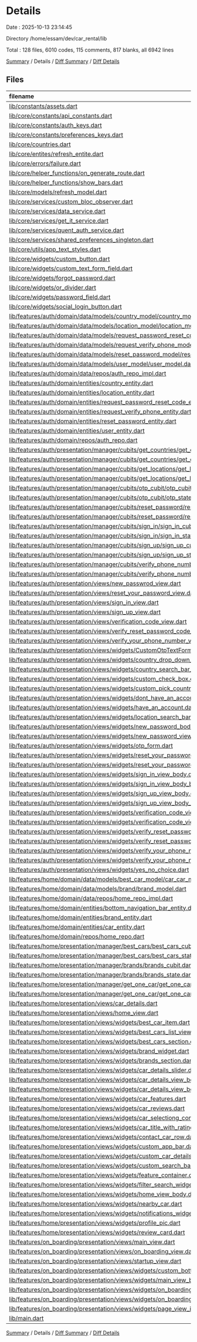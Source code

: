 # Details

Date : 2025-10-13 23:14:45

Directory /home/essam/dev/car_rental/lib

Total : 128 files,  6010 codes, 115 comments, 817 blanks, all 6942 lines

[Summary](results.md) / Details / [Diff Summary](diff.md) / [Diff Details](diff-details.md)

## Files
| filename | language | code | comment | blank | total |
| :--- | :--- | ---: | ---: | ---: | ---: |
| [lib/constants/assets.dart](/lib/constants/assets.dart) | Dart | 51 | 97 | 50 | 198 |
| [lib/core/constants/api_constants.dart](/lib/core/constants/api_constants.dart) | Dart | 1 | 0 | 1 | 2 |
| [lib/core/constants/auth_keys.dart](/lib/core/constants/auth_keys.dart) | Dart | 4 | 0 | 0 | 4 |
| [lib/core/constants/preferences_keys.dart](/lib/core/constants/preferences_keys.dart) | Dart | 2 | 0 | 1 | 3 |
| [lib/core/countries.dart](/lib/core/countries.dart) | Dart | 247 | 0 | 1 | 248 |
| [lib/core/entites/refresh_entite.dart](/lib/core/entites/refresh_entite.dart) | Dart | 5 | 0 | 2 | 7 |
| [lib/core/errors/failure.dart](/lib/core/errors/failure.dart) | Dart | 59 | 1 | 9 | 69 |
| [lib/core/helper_functions/on_generate_route.dart](/lib/core/helper_functions/on_generate_route.dart) | Dart | 63 | 0 | 4 | 67 |
| [lib/core/helper_functions/show_bars.dart](/lib/core/helper_functions/show_bars.dart) | Dart | 10 | 0 | 2 | 12 |
| [lib/core/models/refresh_model.dart](/lib/core/models/refresh_model.dart) | Dart | 10 | 0 | 4 | 14 |
| [lib/core/services/custom_bloc_observer.dart](/lib/core/services/custom_bloc_observer.dart) | Dart | 19 | 0 | 4 | 23 |
| [lib/core/services/data_service.dart](/lib/core/services/data_service.dart) | Dart | 0 | 0 | 2 | 2 |
| [lib/core/services/get_it_service.dart](/lib/core/services/get_it_service.dart) | Dart | 14 | 0 | 3 | 17 |
| [lib/core/services/quent_auth_service.dart](/lib/core/services/quent_auth_service.dart) | Dart | 218 | 1 | 40 | 259 |
| [lib/core/services/shared_preferences_singleton.dart](/lib/core/services/shared_preferences_singleton.dart) | Dart | 19 | 0 | 7 | 26 |
| [lib/core/utils/app_text_styles.dart](/lib/core/utils/app_text_styles.dart) | Dart | 23 | 0 | 2 | 25 |
| [lib/core/widgets/custom_button.dart](/lib/core/widgets/custom_button.dart) | Dart | 39 | 0 | 5 | 44 |
| [lib/core/widgets/custom_text_form_field.dart](/lib/core/widgets/custom_text_form_field.dart) | Dart | 50 | 0 | 6 | 56 |
| [lib/core/widgets/forgot_password.dart](/lib/core/widgets/forgot_password.dart) | Dart | 50 | 0 | 7 | 57 |
| [lib/core/widgets/or_divider.dart](/lib/core/widgets/or_divider.dart) | Dart | 21 | 0 | 4 | 25 |
| [lib/core/widgets/password_field.dart](/lib/core/widgets/password_field.dart) | Dart | 38 | 1 | 6 | 45 |
| [lib/core/widgets/social_login_button.dart](/lib/core/widgets/social_login_button.dart) | Dart | 50 | 0 | 5 | 55 |
| [lib/features/auth/domain/data/models/country_model/country_model.dart](/lib/features/auth/domain/data/models/country_model/country_model.dart) | Dart | 15 | 0 | 3 | 18 |
| [lib/features/auth/domain/data/models/location_model/location_model.dart](/lib/features/auth/domain/data/models/location_model/location_model.dart) | Dart | 17 | 0 | 3 | 20 |
| [lib/features/auth/domain/data/models/request_password_reset_code_mode/request_password_reset_code_mode.dart](/lib/features/auth/domain/data/models/request_password_reset_code_mode/request_password_reset_code_mode.dart) | Dart | 15 | 0 | 3 | 18 |
| [lib/features/auth/domain/data/models/request_verify_phone_model/request_verify_phone_model.dart](/lib/features/auth/domain/data/models/request_verify_phone_model/request_verify_phone_model.dart) | Dart | 15 | 0 | 3 | 18 |
| [lib/features/auth/domain/data/models/reset_password_model/reset_password_model.dart](/lib/features/auth/domain/data/models/reset_password_model/reset_password_model.dart) | Dart | 7 | 0 | 3 | 10 |
| [lib/features/auth/domain/data/models/user_model/user_model.dart](/lib/features/auth/domain/data/models/user_model/user_model.dart) | Dart | 125 | 0 | 22 | 147 |
| [lib/features/auth/domain/data/repos/auth_repo_impl.dart](/lib/features/auth/domain/data/repos/auth_repo_impl.dart) | Dart | 168 | 0 | 18 | 186 |
| [lib/features/auth/domain/entities/country_entity.dart](/lib/features/auth/domain/entities/country_entity.dart) | Dart | 10 | 0 | 2 | 12 |
| [lib/features/auth/domain/entities/location_entity.dart](/lib/features/auth/domain/entities/location_entity.dart) | Dart | 12 | 0 | 2 | 14 |
| [lib/features/auth/domain/entities/request_password_reset_code_entity.dart](/lib/features/auth/domain/entities/request_password_reset_code_entity.dart) | Dart | 8 | 0 | 2 | 10 |
| [lib/features/auth/domain/entities/request_verify_phone_entity.dart](/lib/features/auth/domain/entities/request_verify_phone_entity.dart) | Dart | 10 | 0 | 2 | 12 |
| [lib/features/auth/domain/entities/reset_password_entity.dart](/lib/features/auth/domain/entities/reset_password_entity.dart) | Dart | 4 | 0 | 2 | 6 |
| [lib/features/auth/domain/entities/user_entity.dart](/lib/features/auth/domain/entities/user_entity.dart) | Dart | 7 | 0 | 3 | 10 |
| [lib/features/auth/domain/repos/auth_repo.dart](/lib/features/auth/domain/repos/auth_repo.dart) | Dart | 46 | 0 | 9 | 55 |
| [lib/features/auth/presentation/manager/cubits/get_countries/get_countries_cubit.dart](/lib/features/auth/presentation/manager/cubits/get_countries/get_countries_cubit.dart) | Dart | 22 | 0 | 7 | 29 |
| [lib/features/auth/presentation/manager/cubits/get_countries/get_countries_state.dart](/lib/features/auth/presentation/manager/cubits/get_countries/get_countries_state.dart) | Dart | 13 | 0 | 8 | 21 |
| [lib/features/auth/presentation/manager/cubits/get_locations/get_locations_cubit.dart](/lib/features/auth/presentation/manager/cubits/get_locations/get_locations_cubit.dart) | Dart | 21 | 0 | 6 | 27 |
| [lib/features/auth/presentation/manager/cubits/get_locations/get_locations_state.dart](/lib/features/auth/presentation/manager/cubits/get_locations/get_locations_state.dart) | Dart | 13 | 0 | 8 | 21 |
| [lib/features/auth/presentation/manager/cubits/otp_cubit/otp_cubit.dart](/lib/features/auth/presentation/manager/cubits/otp_cubit/otp_cubit.dart) | Dart | 13 | 0 | 6 | 19 |
| [lib/features/auth/presentation/manager/cubits/otp_cubit/otp_state.dart](/lib/features/auth/presentation/manager/cubits/otp_cubit/otp_state.dart) | Dart | 5 | 0 | 4 | 9 |
| [lib/features/auth/presentation/manager/cubits/reset_password/reset_password_cubit.dart](/lib/features/auth/presentation/manager/cubits/reset_password/reset_password_cubit.dart) | Dart | 53 | 0 | 10 | 63 |
| [lib/features/auth/presentation/manager/cubits/reset_password/reset_password_state.dart](/lib/features/auth/presentation/manager/cubits/reset_password/reset_password_state.dart) | Dart | 18 | 0 | 11 | 29 |
| [lib/features/auth/presentation/manager/cubits/sign_in/sign_in_cubit.dart](/lib/features/auth/presentation/manager/cubits/sign_in/sign_in_cubit.dart) | Dart | 21 | 0 | 7 | 28 |
| [lib/features/auth/presentation/manager/cubits/sign_in/sign_in_state.dart](/lib/features/auth/presentation/manager/cubits/sign_in/sign_in_state.dart) | Dart | 13 | 0 | 8 | 21 |
| [lib/features/auth/presentation/manager/cubits/sign_up/sign_up_cubit.dart](/lib/features/auth/presentation/manager/cubits/sign_up/sign_up_cubit.dart) | Dart | 37 | 0 | 7 | 44 |
| [lib/features/auth/presentation/manager/cubits/sign_up/sign_up_state.dart](/lib/features/auth/presentation/manager/cubits/sign_up/sign_up_state.dart) | Dart | 13 | 0 | 8 | 21 |
| [lib/features/auth/presentation/manager/cubits/verify_phone_number/verify_phone_number_cubit.dart](/lib/features/auth/presentation/manager/cubits/verify_phone_number/verify_phone_number_cubit.dart) | Dart | 50 | 0 | 10 | 60 |
| [lib/features/auth/presentation/manager/cubits/verify_phone_number/verify_phone_number_state.dart](/lib/features/auth/presentation/manager/cubits/verify_phone_number/verify_phone_number_state.dart) | Dart | 19 | 0 | 12 | 31 |
| [lib/features/auth/presentation/views/new_passwrod_view.dart](/lib/features/auth/presentation/views/new_passwrod_view.dart) | Dart | 10 | 0 | 2 | 12 |
| [lib/features/auth/presentation/views/reset_your_password_view.dart](/lib/features/auth/presentation/views/reset_your_password_view.dart) | Dart | 21 | 0 | 5 | 26 |
| [lib/features/auth/presentation/views/sign_in_view.dart](/lib/features/auth/presentation/views/sign_in_view.dart) | Dart | 19 | 0 | 6 | 25 |
| [lib/features/auth/presentation/views/sign_up_view.dart](/lib/features/auth/presentation/views/sign_up_view.dart) | Dart | 25 | 0 | 5 | 30 |
| [lib/features/auth/presentation/views/verification_code_view.dart](/lib/features/auth/presentation/views/verification_code_view.dart) | Dart | 25 | 0 | 5 | 30 |
| [lib/features/auth/presentation/views/verify_reset_password_code_view.dart](/lib/features/auth/presentation/views/verify_reset_password_code_view.dart) | Dart | 17 | 0 | 2 | 19 |
| [lib/features/auth/presentation/views/verify_your_phone_number_view.dart](/lib/features/auth/presentation/views/verify_your_phone_number_view.dart) | Dart | 28 | 0 | 4 | 32 |
| [lib/features/auth/presentation/views/widgets/CustomOtpTextFormField.dart](/lib/features/auth/presentation/views/widgets/CustomOtpTextFormField.dart) | Dart | 56 | 0 | 4 | 60 |
| [lib/features/auth/presentation/views/widgets/country_drop_down_page.dart](/lib/features/auth/presentation/views/widgets/country_drop_down_page.dart) | Dart | 122 | 0 | 15 | 137 |
| [lib/features/auth/presentation/views/widgets/country_search_bar_suggestions.dart](/lib/features/auth/presentation/views/widgets/country_search_bar_suggestions.dart) | Dart | 152 | 1 | 15 | 168 |
| [lib/features/auth/presentation/views/widgets/custom_check_box.dart](/lib/features/auth/presentation/views/widgets/custom_check_box.dart) | Dart | 41 | 0 | 4 | 45 |
| [lib/features/auth/presentation/views/widgets/custom_pick_country.dart](/lib/features/auth/presentation/views/widgets/custom_pick_country.dart) | Dart | 68 | 0 | 9 | 77 |
| [lib/features/auth/presentation/views/widgets/dont_have_an_account.dart](/lib/features/auth/presentation/views/widgets/dont_have_an_account.dart) | Dart | 43 | 0 | 5 | 48 |
| [lib/features/auth/presentation/views/widgets/have_an_account.dart](/lib/features/auth/presentation/views/widgets/have_an_account.dart) | Dart | 42 | 0 | 5 | 47 |
| [lib/features/auth/presentation/views/widgets/location_search_bar_suggetions.dart](/lib/features/auth/presentation/views/widgets/location_search_bar_suggetions.dart) | Dart | 145 | 1 | 14 | 160 |
| [lib/features/auth/presentation/views/widgets/new_password_body_bloc_consumer.dart](/lib/features/auth/presentation/views/widgets/new_password_body_bloc_consumer.dart) | Dart | 29 | 0 | 3 | 32 |
| [lib/features/auth/presentation/views/widgets/new_password_view_body.dart](/lib/features/auth/presentation/views/widgets/new_password_view_body.dart) | Dart | 106 | 0 | 7 | 113 |
| [lib/features/auth/presentation/views/widgets/otp_form.dart](/lib/features/auth/presentation/views/widgets/otp_form.dart) | Dart | 51 | 0 | 7 | 58 |
| [lib/features/auth/presentation/views/widgets/reset_your_password_bloc_view_body_bloc_consumer.dart](/lib/features/auth/presentation/views/widgets/reset_your_password_bloc_view_body_bloc_consumer.dart) | Dart | 50 | 0 | 5 | 55 |
| [lib/features/auth/presentation/views/widgets/reset_your_password_view_body.dart](/lib/features/auth/presentation/views/widgets/reset_your_password_view_body.dart) | Dart | 135 | 0 | 9 | 144 |
| [lib/features/auth/presentation/views/widgets/sign_in_view_body.dart](/lib/features/auth/presentation/views/widgets/sign_in_view_body.dart) | Dart | 109 | 0 | 7 | 116 |
| [lib/features/auth/presentation/views/widgets/sign_in_view_body_bloc_consumer.dart](/lib/features/auth/presentation/views/widgets/sign_in_view_body_bloc_consumer.dart) | Dart | 52 | 0 | 4 | 56 |
| [lib/features/auth/presentation/views/widgets/sign_up_view_body.dart](/lib/features/auth/presentation/views/widgets/sign_up_view_body.dart) | Dart | 164 | 3 | 8 | 175 |
| [lib/features/auth/presentation/views/widgets/sign_up_view_body_bloc_consumer.dart](/lib/features/auth/presentation/views/widgets/sign_up_view_body_bloc_consumer.dart) | Dart | 56 | 0 | 5 | 61 |
| [lib/features/auth/presentation/views/widgets/verification_code_view_body.dart](/lib/features/auth/presentation/views/widgets/verification_code_view_body.dart) | Dart | 65 | 3 | 7 | 75 |
| [lib/features/auth/presentation/views/widgets/verification_code_view_body_bloc_consumer.dart](/lib/features/auth/presentation/views/widgets/verification_code_view_body_bloc_consumer.dart) | Dart | 47 | 0 | 5 | 52 |
| [lib/features/auth/presentation/views/widgets/verify_reset_password_code_view_body.dart](/lib/features/auth/presentation/views/widgets/verify_reset_password_code_view_body.dart) | Dart | 109 | 0 | 5 | 114 |
| [lib/features/auth/presentation/views/widgets/verify_reset_password_code_view_body_bloc_consumer.dart](/lib/features/auth/presentation/views/widgets/verify_reset_password_code_view_body_bloc_consumer.dart) | Dart | 30 | 0 | 4 | 34 |
| [lib/features/auth/presentation/views/widgets/verify_your_phone_number_view_body.dart](/lib/features/auth/presentation/views/widgets/verify_your_phone_number_view_body.dart) | Dart | 116 | 0 | 12 | 128 |
| [lib/features/auth/presentation/views/widgets/verify_your_phone_number_view_body_bloc_consumer.dart](/lib/features/auth/presentation/views/widgets/verify_your_phone_number_view_body_bloc_consumer.dart) | Dart | 45 | 1 | 7 | 53 |
| [lib/features/auth/presentation/views/widgets/yes_no_choice.dart](/lib/features/auth/presentation/views/widgets/yes_no_choice.dart) | Dart | 170 | 1 | 10 | 181 |
| [lib/features/home/domain/data/models/best_car_model/car_car_model.dart](/lib/features/home/domain/data/models/best_car_model/car_car_model.dart) | Dart | 208 | 1 | 19 | 228 |
| [lib/features/home/domain/data/models/brand/brand_model.dart](/lib/features/home/domain/data/models/brand/brand_model.dart) | Dart | 7 | 0 | 3 | 10 |
| [lib/features/home/domain/data/repos/home_repo_impl.dart](/lib/features/home/domain/data/repos/home_repo_impl.dart) | Dart | 44 | 0 | 7 | 51 |
| [lib/features/home/domain/entities/bottom_navigation_bar_entity.dart](/lib/features/home/domain/entities/bottom_navigation_bar_entity.dart) | Dart | 30 | 0 | 4 | 34 |
| [lib/features/home/domain/entities/brand_entity.dart](/lib/features/home/domain/entities/brand_entity.dart) | Dart | 6 | 0 | 2 | 8 |
| [lib/features/home/domain/entities/car_entity.dart](/lib/features/home/domain/entities/car_entity.dart) | Dart | 112 | 0 | 12 | 124 |
| [lib/features/home/domain/repos/home_repo.dart](/lib/features/home/domain/repos/home_repo.dart) | Dart | 9 | 0 | 2 | 11 |
| [lib/features/home/presentation/manager/best_cars/best_cars_cubit.dart](/lib/features/home/presentation/manager/best_cars/best_cars_cubit.dart) | Dart | 16 | 0 | 5 | 21 |
| [lib/features/home/presentation/manager/best_cars/best_cars_state.dart](/lib/features/home/presentation/manager/best_cars/best_cars_state.dart) | Dart | 13 | 0 | 7 | 20 |
| [lib/features/home/presentation/manager/brands/brands_cubit.dart](/lib/features/home/presentation/manager/brands/brands_cubit.dart) | Dart | 22 | 1 | 4 | 27 |
| [lib/features/home/presentation/manager/brands/brands_state.dart](/lib/features/home/presentation/manager/brands/brands_state.dart) | Dart | 13 | 0 | 8 | 21 |
| [lib/features/home/presentation/manager/get_one_car/get_one_car_cubit.dart](/lib/features/home/presentation/manager/get_one_car/get_one_car_cubit.dart) | Dart | 22 | 0 | 4 | 26 |
| [lib/features/home/presentation/manager/get_one_car/get_one_car_state.dart](/lib/features/home/presentation/manager/get_one_car/get_one_car_state.dart) | Dart | 13 | 0 | 8 | 21 |
| [lib/features/home/presentation/views/car_details.dart](/lib/features/home/presentation/views/car_details.dart) | Dart | 19 | 0 | 2 | 21 |
| [lib/features/home/presentation/views/home_view.dart](/lib/features/home/presentation/views/home_view.dart) | Dart | 24 | 1 | 5 | 30 |
| [lib/features/home/presentation/views/widgets/best_car_item.dart](/lib/features/home/presentation/views/widgets/best_car_item.dart) | Dart | 157 | 0 | 15 | 172 |
| [lib/features/home/presentation/views/widgets/best_cars_list_view.dart](/lib/features/home/presentation/views/widgets/best_cars_list_view.dart) | Dart | 43 | 0 | 2 | 45 |
| [lib/features/home/presentation/views/widgets/best_cars_section.dart](/lib/features/home/presentation/views/widgets/best_cars_section.dart) | Dart | 41 | 0 | 3 | 44 |
| [lib/features/home/presentation/views/widgets/brand_widget.dart](/lib/features/home/presentation/views/widgets/brand_widget.dart) | Dart | 25 | 0 | 3 | 28 |
| [lib/features/home/presentation/views/widgets/brands_section.dart](/lib/features/home/presentation/views/widgets/brands_section.dart) | Dart | 27 | 0 | 2 | 29 |
| [lib/features/home/presentation/views/widgets/car_details_slider.dart](/lib/features/home/presentation/views/widgets/car_details_slider.dart) | Dart | 90 | 0 | 6 | 96 |
| [lib/features/home/presentation/views/widgets/car_details_view_body.dart](/lib/features/home/presentation/views/widgets/car_details_view_body.dart) | Dart | 57 | 0 | 3 | 60 |
| [lib/features/home/presentation/views/widgets/car_details_view_body_bloc_consumer.dart](/lib/features/home/presentation/views/widgets/car_details_view_body_bloc_consumer.dart) | Dart | 8 | 0 | 3 | 11 |
| [lib/features/home/presentation/views/widgets/car_features.dart](/lib/features/home/presentation/views/widgets/car_features.dart) | Dart | 38 | 0 | 5 | 43 |
| [lib/features/home/presentation/views/widgets/car_reviews.dart](/lib/features/home/presentation/views/widgets/car_reviews.dart) | Dart | 50 | 0 | 4 | 54 |
| [lib/features/home/presentation/views/widgets/car_selectiong_container.dart](/lib/features/home/presentation/views/widgets/car_selectiong_container.dart) | Dart | 20 | 0 | 4 | 24 |
| [lib/features/home/presentation/views/widgets/car_title_with_rating.dart](/lib/features/home/presentation/views/widgets/car_title_with_rating.dart) | Dart | 63 | 0 | 6 | 69 |
| [lib/features/home/presentation/views/widgets/contact_car_row.dart](/lib/features/home/presentation/views/widgets/contact_car_row.dart) | Dart | 62 | 0 | 7 | 69 |
| [lib/features/home/presentation/views/widgets/custom_app_bar.dart](/lib/features/home/presentation/views/widgets/custom_app_bar.dart) | Dart | 46 | 0 | 5 | 51 |
| [lib/features/home/presentation/views/widgets/custom_car_details_button.dart](/lib/features/home/presentation/views/widgets/custom_car_details_button.dart) | Dart | 41 | 0 | 3 | 44 |
| [lib/features/home/presentation/views/widgets/custom_search_bar_button.dart](/lib/features/home/presentation/views/widgets/custom_search_bar_button.dart) | Dart | 40 | 0 | 6 | 46 |
| [lib/features/home/presentation/views/widgets/feature_container.dart](/lib/features/home/presentation/views/widgets/feature_container.dart) | Dart | 58 | 0 | 3 | 61 |
| [lib/features/home/presentation/views/widgets/filter_search_widget.dart](/lib/features/home/presentation/views/widgets/filter_search_widget.dart) | Dart | 18 | 0 | 4 | 22 |
| [lib/features/home/presentation/views/widgets/home_view_body.dart](/lib/features/home/presentation/views/widgets/home_view_body.dart) | Dart | 93 | 0 | 9 | 102 |
| [lib/features/home/presentation/views/widgets/nearby_car.dart](/lib/features/home/presentation/views/widgets/nearby_car.dart) | Dart | 33 | 0 | 4 | 37 |
| [lib/features/home/presentation/views/widgets/notifications_widget.dart](/lib/features/home/presentation/views/widgets/notifications_widget.dart) | Dart | 50 | 0 | 5 | 55 |
| [lib/features/home/presentation/views/widgets/profile_pic.dart](/lib/features/home/presentation/views/widgets/profile_pic.dart) | Dart | 16 | 0 | 3 | 19 |
| [lib/features/home/presentation/views/widgets/review_card.dart](/lib/features/home/presentation/views/widgets/review_card.dart) | Dart | 88 | 0 | 7 | 95 |
| [lib/features/on_boarding/presentation/views/main_view.dart](/lib/features/on_boarding/presentation/views/main_view.dart) | Dart | 25 | 0 | 6 | 31 |
| [lib/features/on_boarding/presentation/views/on_boarding_view.dart](/lib/features/on_boarding/presentation/views/on_boarding_view.dart) | Dart | 10 | 0 | 4 | 14 |
| [lib/features/on_boarding/presentation/views/startup_view.dart](/lib/features/on_boarding/presentation/views/startup_view.dart) | Dart | 40 | 0 | 6 | 46 |
| [lib/features/on_boarding/presentation/views/widgets/custom_bottom_navigation_bar.dart](/lib/features/on_boarding/presentation/views/widgets/custom_bottom_navigation_bar.dart) | Dart | 45 | 0 | 6 | 51 |
| [lib/features/on_boarding/presentation/views/widgets/main_view_body.dart](/lib/features/on_boarding/presentation/views/widgets/main_view_body.dart) | Dart | 16 | 0 | 3 | 19 |
| [lib/features/on_boarding/presentation/views/widgets/on_boarding_page_view.dart](/lib/features/on_boarding/presentation/views/widgets/on_boarding_page_view.dart) | Dart | 30 | 0 | 4 | 34 |
| [lib/features/on_boarding/presentation/views/widgets/on_boarding_view_body.dart](/lib/features/on_boarding/presentation/views/widgets/on_boarding_view_body.dart) | Dart | 91 | 0 | 10 | 101 |
| [lib/features/on_boarding/presentation/views/widgets/page_view_item.dart](/lib/features/on_boarding/presentation/views/widgets/page_view_item.dart) | Dart | 87 | 0 | 9 | 96 |
| [lib/main.dart](/lib/main.dart) | Dart | 33 | 2 | 6 | 41 |

[Summary](results.md) / Details / [Diff Summary](diff.md) / [Diff Details](diff-details.md)